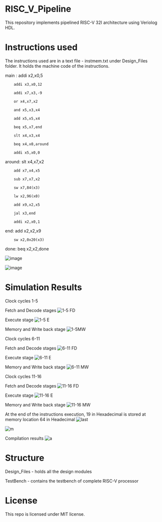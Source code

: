 # RISC_V_Pipeline

This repository implements pipelined RISC-V 32I architecture using Veriolog HDL.

# Instructions used

The instructions used are in a text file - instmem.txt under Design_Files folder. It holds the machine code of the instructions.

main :  addi x2,x0,5 

        addi x3,x0,12
        
        addi x7,x3,-9
        
        or x4,x7,x2
        
        and x5,x3,x4
        
        add x5,x5,x4
        
        beq x5,x7,end
        
        slt x4,x3,x4
        
        beq x4,x0,around
        
        addi x5,x0,0

around: slt x4,x7,x2
 		    
        add x7,x4,x5
        
        sub x7,x7,x2
        
        sw x7,84(x3)
        
        lw x2,96(x0)
        
        add x9,x2,x5
        
        jal x3,end
        
        addi x2,x0,1      

end:    add x2,x2,x9
        
        sw x2,0x20(x3)

done:   beq x2,x2,done


![image](https://github.com/Hafsa1918/RISC_V_Pipeline/assets/70684075/edebec44-d662-48c9-85ff-9b176f0411a2)


![image](https://github.com/Hafsa1918/RISC_V_Pipeline/assets/70684075/d6550425-03bc-4357-822e-146ca154c4b0)


# Simulation Results

Clock cycles 1-5

Fetch and Decode stages
![1-5 FD](https://github.com/Hafsa1918/RISC_V_Pipeline/assets/70684075/2088c337-e398-4e95-80a9-0d7ca43ee44c)

Execute stage
![1-5 E](https://github.com/Hafsa1918/RISC_V_Pipeline/assets/70684075/78dad1c8-0ac7-40e6-a4a6-d696b6f21435)

Memory and Write back stage
![1-5MW](https://github.com/Hafsa1918/RISC_V_Pipeline/assets/70684075/876f90d8-e7ec-4e31-8547-f6ad2f71d7b3)

Clock cycles 6-11

Fetch and Decode stages
![6-11 FD](https://github.com/Hafsa1918/RISC_V_Pipeline/assets/70684075/1bc40eaf-29b1-4312-8da3-63e434199f40)

Execute stage
![6-11 E](https://github.com/Hafsa1918/RISC_V_Pipeline/assets/70684075/c3d10e06-870a-43b3-a9e2-c82f3f7f9a41)

Memory and Write back stage
![6-11 MW](https://github.com/Hafsa1918/RISC_V_Pipeline/assets/70684075/356ddd4a-09e9-4ec3-968e-f562c266e4a1)

Clock cycles 11-16

Fetch and Decode stages
![11-16 FD](https://github.com/Hafsa1918/RISC_V_Pipeline/assets/70684075/7220ee78-94f6-46c3-8fe8-d139e5ce3137)

Execute stage
![11-16 E](https://github.com/Hafsa1918/RISC_V_Pipeline/assets/70684075/63c797c5-011a-41ec-b60b-d54b72944384)

Memory and Write back stage
![11-16 MW](https://github.com/Hafsa1918/RISC_V_Pipeline/assets/70684075/d0e77ab6-51cd-4268-8439-db9e16da32c6)

At the end of the instructions execution, 19 in Hexadecimal is stored at memory location 64 in Headecimal
![last](https://github.com/Hafsa1918/RISC_V_Pipeline/assets/70684075/84b7e5e8-b617-4ebc-809e-9078e39dfb44)

![m](https://github.com/Hafsa1918/RISC_V_Pipeline/assets/70684075/3bd08eaf-b5e2-4546-a81e-562ecf4e7d1b)

Compilation results
![a](https://github.com/Hafsa1918/RISC_V_Pipeline/assets/70684075/095fdf5e-e888-4fe1-826f-5b87e9f670bf)

# Structure

Design_Files - holds all the design modules


TestBench - contains the testbench of complete RISC-V processor

# License
This repo is licensed under MIT license.





